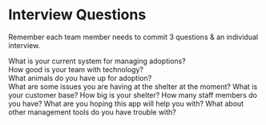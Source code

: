 # Interview Questions

Remember each team member needs to commit 3 questions & an individual interview.

What is your current system for managing adoptions?  
How good is your team with technology?  
What animals do you have up for adoption?  
What are some issues you are having at the shelter at the moment?
What is your customer base?
How big is your shelter? 
How many staff members do you have?
What are you hoping this app will help you with?
What about other management tools do you have trouble with?

